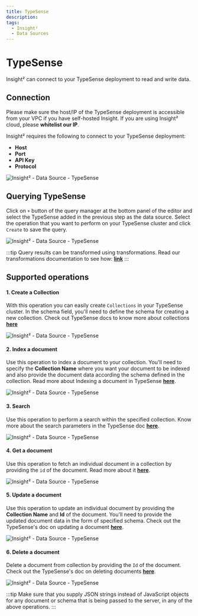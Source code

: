 ```yaml
---
title: TypeSense
description:
tags:
  - Insight²
  - Data Sources
---
```


# TypeSense
Insight² can connect to your TypeSense deployment to read and write data.

## Connection
Please make sure the host/IP of the TypeSense deployment is accessible from your VPC if you have self-hosted Insight. If you are using Insight² cloud, please **whitelist our IP**.

Insight² requires the following to connect to your TypeSense deployment:
- **Host**
- **Port**
- **API Key**
- **Protocol**



![Insight² - Data Source - TypeSense](/_images/insight2/datasource-reference/typesense/connect.png)


## Querying TypeSense

Click on `+` button of the query manager at the bottom panel of the editor and select the TypeSense added in the previous step as the data source.
Select the operation that you want to perform on your TypeSense cluster and click `Create` to save the query.



![Insight² - Data Source - TypeSense](/_images/insight2/datasource-reference/typesense/query.png)



:::tip
Query results can be transformed using transformations. Read our transformations documentation to see how: **[link](/docs/tutorial/transformations)**
:::

## Supported operations

#### 1. Create a Collection

With this operation you can easily create `Collections` in your TypeSense cluster. In the schema field, you'll need to define the schema for creating a new collection. Check out TypeSense docs to know more about collections **[here](https://typesense.org/docs/0.22.2/api/collections.html#create-a-collection)**



![Insight² - Data Source - TypeSense](/_images/insight2/datasource-reference/typesense/collection.png)



#### 2. Index a document

Use this operation to index a document to your collection. You'll need to specify the **Collection Name** where you want your document to be indexed and also provide the document data according the schema defined in the collection. Read more about Indexing a document in TypeSense **[here](
https://typesense.org/docs/0.22.2/api/documents.html#index-a-single-document)**.



![Insight² - Data Source - TypeSense](/_images/insight2/datasource-reference/typesense/index.png)



#### 3. Search

Use this operation to perform a search within the specified collection. Know more about the search parameters in the TypeSense doc **[here](https://typesense.org/docs/0.22.2/api/documents.html#search)**.



![Insight² - Data Source - TypeSense](/_images/insight2/datasource-reference/typesense/search.png)



#### 4. Get a document

Use this operation to fetch an individual document in a collection by providing the `id` of the document. Read more about it **[here](https://typesense.org/docs/0.22.2/api/documents.html#retrieve-a-document)**.



![Insight² - Data Source - TypeSense](/_images/insight2/datasource-reference/typesense/get.png)



#### 5. Update a document

Use this operation to update an individual document by providing the **Collection Name** and **Id** of the document. You'll need to provide the updated document data in the form of specified schema. Check out the TypeSense's doc on updating a document **[here](https://typesense.org/docs/0.22.2/api/documents.html#update-a-document)**.



![Insight² - Data Source - TypeSense](/_images/insight2/datasource-reference/typesense/update.png)



#### 6. Delete a document

Delete a document from collection by providing the `Id` of the document. Check out the TypeSense's doc on deleting documents **[here](https://typesense.org/docs/0.22.2/api/documents.html#delete-documents)**.



![Insight² - Data Source - TypeSense](/_images/insight2/datasource-reference/typesense/delete.png)



:::tip
Make sure that you supply JSON strings instead of JavaScript objects for any document or schema that is being passed to the server, in any of the above operations.
:::
